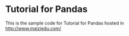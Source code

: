 # Tutorial for Pandas

This is the sample code for Tutorial for Pandas hosted in http://www.maiziedu.com/

